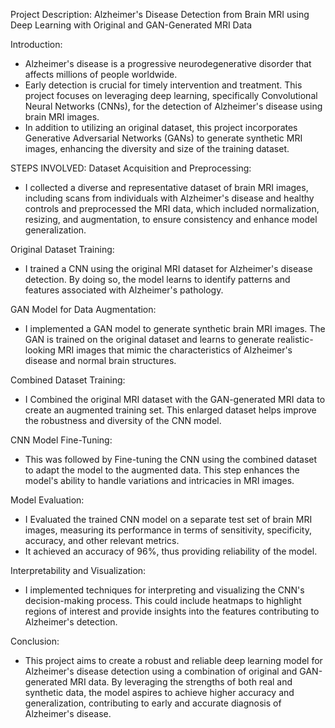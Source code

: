 Project Description: Alzheimer's Disease Detection from Brain MRI using Deep Learning with Original and GAN-Generated MRI Data

Introduction:
- Alzheimer's disease is a progressive neurodegenerative disorder that affects millions of people worldwide.
- Early detection is crucial for timely intervention and treatment. This project focuses on leveraging deep learning, specifically Convolutional Neural Networks (CNNs), for the detection of Alzheimer's disease using brain MRI images. 
- In addition to utilizing an original dataset, this project incorporates Generative Adversarial Networks (GANs) to generate synthetic MRI images, enhancing the diversity and size of the training dataset.

STEPS INVOLVED:
Dataset Acquisition and Preprocessing:
- I collected a diverse and representative dataset of brain MRI images, including scans from individuals with Alzheimer's disease and healthy controls and preprocessed the MRI data, which included normalization, resizing, and augmentation, to ensure consistency and enhance model generalization.

Original Dataset Training:
- I trained a CNN using the original MRI dataset for Alzheimer's disease detection. By doing so, the model learns to identify patterns and features associated with Alzheimer's pathology.
  
GAN Model for Data Augmentation:
- I implemented a GAN model to generate synthetic brain MRI images. The GAN is trained on the original dataset and learns to generate realistic-looking MRI images that mimic the characteristics of Alzheimer's disease and normal brain structures.

Combined Dataset Training:
- I Combined the original MRI dataset with the GAN-generated MRI data to create an augmented training set. This enlarged dataset helps improve the robustness and diversity of the CNN model.
  
CNN Model Fine-Tuning:
- This was followed by Fine-tuning the CNN using the combined dataset to adapt the model to the augmented data. This step enhances the model's ability to handle variations and intricacies in MRI images.
  
Model Evaluation:
- I Evaluated the trained CNN model on a separate test set of brain MRI images, measuring its performance in terms of sensitivity, specificity, accuracy, and other relevant metrics.
- It achieved an accuracy of 96%, thus providing reliability of the model.
  
Interpretability and Visualization:
- I implemented techniques for interpreting and visualizing the CNN's decision-making process. This could include heatmaps to highlight regions of interest and provide insights into the features contributing to Alzheimer's detection.
  
Conclusion:
- This project aims to create a robust and reliable deep learning model for Alzheimer's disease detection using a combination of original and GAN-generated MRI data. By leveraging the strengths of both real and synthetic data, the model aspires to achieve higher accuracy and generalization, contributing to early and accurate diagnosis of Alzheimer's disease.




